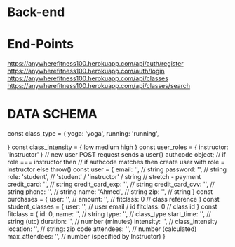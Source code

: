 # Back-end


# End-Points
https://anywherefitness100.herokuapp.com/api/auth/register
https://anywherefitness100.herokuapp.com/auth/login
https://anywherefitness100.herokuapp.com/api/classes
https://anywherefitness100.herokuapp.com/api/classes/search


# DATA SCHEMA
const class_type = {
  yoga: 'yoga',
  running: 'running',
  
}
const class_intensity = {
    low
 medium
 high
}
const user_roles = {
  instructor: 'instructor'
}
// new user POST request sends a user{} authcode object;
// if role === instructor then
// if authcode matches then create user with role = instructor else throw()
const user = {
  email: '', // string
  password: '', // string
  role: 'student', // 'student' / 'instructor' / string
  // stretch - payment
  credit_card: '', // string
  credit_card_exp: '', // string
  credit_card_cvv: '', // string
  phone: '', // string
  name: 'Ahmed', // string
  zip: '', // string
}
const purchases = {
  user: '', //
  amount: '', //
  fitclass: 0 // class reference
}
const student_classes = {
  user: '', // user email / id
  fitclass: 0 // class id
}
const fitclass = {
  id: 0,
  name: '', // string
  type: '', // class_type
  start_time: '', // string (utc)
  duration: '', // number (minutes)
  intensity: '', // class_intensity
  location: '', // string: zip code
  attendees: '', // number (calculated)
  max_attendees: '', // number (specified by Instructor)
}